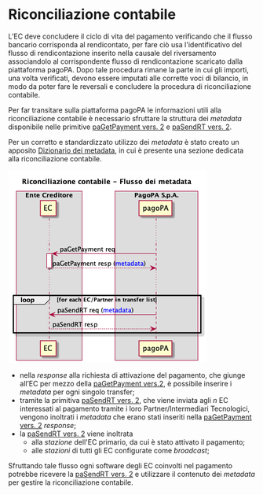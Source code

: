 # Riconciliazione contabile

L’EC deve concludere il ciclo di vita del pagamento verificando che il flusso bancario corrisponda al rendicontato, per fare ciò usa l'identificativo del flusso di rendicontazione inserito nella causale del riversamento associandolo al corrispondente flusso di rendicontazione scaricato dalla piattaforma pagoPA. Dopo tale procedura rimane la parte in cui gli importi, una volta verificati, devono essere imputati alle corrette voci di bilancio, in modo da poter fare le reversali e concludere la procedura di riconciliazione contabile.

Per far transitare sulla piattaforma pagoPA le informazioni utili alla riconciliazione contabile è necessario sfruttare la struttura dei _metadata_ disponibile nelle primitive [paGetPayment vers. 2](../appendici/primitive.md#pagetpayment) e [paSendRT vers. 2](../appendici/primitive.md#pasendrt).

Per un corretto e standardizzato utilizzo dei _metadata_ è stato creato un apposito [Dizionario dei metadata](http://localhost:5000/o/KXYtsf32WSKm6ga638R3/s/u6YdY319vyFX9MIvnKBa/ "mention"), in cui è presente una sezione dedicata alla riconciliazione contabile.

![](../.gitbook/assets/flussoMetadata.png)

* nella _response_ alla richiesta di attivazione del pagamento, che giunge all’EC per mezzo della [paGetPayment vers.2](../appendici/primitive.md#pagetpayment), è possibile inserire i _metadata_ per ogni singolo transfer;
* tramite la primitiva [paSendRT vers. 2](../appendici/primitive.md#pasendrt), che viene inviata agli _n_ EC interessati al pagamento tramite i loro Partner/Intermediari Tecnologici, vengono inoltrati i _metadata_ che erano stati inseriti nella [paGetPayment vers. 2](../appendici/primitive.md#pagetpayment) _response_;
* la [paSendRT vers. 2](../appendici/primitive.md#pasendrt) viene inoltrata &#x20;
  * alla _stazione_ dell'EC primario, da cui è stato attivato il pagamento;
  * alle _stazioni_ di tutti gli EC configurate come _broadcast_;

Sfruttando tale flusso ogni software degli EC coinvolti nel pagamento potrebbe ricevere la [paSendRT vers. 2](../appendici/primitive.md#pasendrt) e utilizzare il contenuto dei _metadata_ per gestire la riconciliazione contabile.
